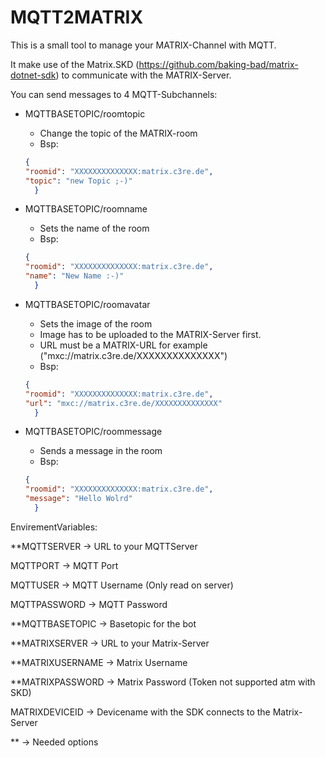# MQTT2MATRIX

This is a small tool to manage your MATRIX-Channel with MQTT.

It make use of the Matrix.SKD (https://github.com/baking-bad/matrix-dotnet-sdk) to communicate with the MATRIX-Server.

You can send messages to 4 MQTT-Subchannels:

- MQTTBASETOPIC/roomtopic
  - Change the topic of the MATRIX-room
  -  Bsp:
  ```json
  {
  "roomid": "XXXXXXXXXXXXXX:matrix.c3re.de",
  "topic": "new Topic ;-)"
    }
  ```
- MQTTBASETOPIC/roomname
  - Sets the name of the room
  - Bsp:
  ```json
  {
  "roomid": "XXXXXXXXXXXXXX:matrix.c3re.de",
  "name": "New Name :-)"
    }
  ```

- MQTTBASETOPIC/roomavatar
  - Sets the image of the room
  - Image has to be uploaded to the MATRIX-Server first.
  - URL must be a MATRIX-URL for example ("mxc://matrix.c3re.de/XXXXXXXXXXXXXX")
  - Bsp:
  ```json
  {
  "roomid": "XXXXXXXXXXXXXX:matrix.c3re.de",
  "url": "mxc://matrix.c3re.de/XXXXXXXXXXXXXX"
    }
  ``` 
    
- MQTTBASETOPIC/roommessage
  - Sends a message in the room
  - Bsp:
  ```json
  {
  "roomid": "XXXXXXXXXXXXXX:matrix.c3re.de",
  "message": "Hello Wolrd"
    }
  ```


EnvirementVariables:

**MQTTSERVER -> URL to your MQTTServer 

MQTTPORT -> MQTT Port

MQTTUSER -> MQTT Username (Only read on server)

MQTTPASSWORD -> MQTT Password

**MQTTBASETOPIC -> Basetopic for the bot

**MATRIXSERVER -> URL to your Matrix-Server

**MATRIXUSERNAME -> Matrix Username

**MATRIXPASSWORD -> Matrix Password (Token not supported atm with SKD)

MATRIXDEVICEID -> Devicename with the SDK connects to the Matrix-Server 

** -> Needed options
